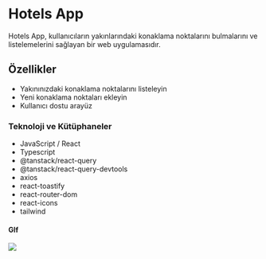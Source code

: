 # Hotels App
Hotels App, kullanıcıların yakınlarındaki konaklama noktalarını bulmalarını ve listelemelerini sağlayan bir web uygulamasıdır.

## Özellikler

- Yakınınızdaki konaklama noktalarını listeleyin
- Yeni konaklama noktaları ekleyin
- Kullanıcı dostu arayüz



### Teknoloji ve Kütüphaneler

- JavaScript / React
- Typescript
- @tanstack/react-query
- @tanstack/react-query-devtools
- axios
- react-toastify
- react-router-dom
- react-icons
- tailwind 

#### GIf

![](images/0728-_1_hotelsapp-mp4.gif)